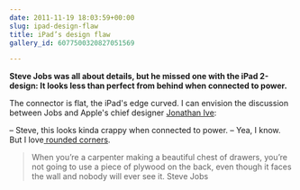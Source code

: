 ```yaml
---
date: 2011-11-19 18:03:59+00:00
slug: ipad-design-flaw
title: iPad’s design flaw
gallery_id: 6077500320827051569

---
```


**Steve Jobs was all about details, but he missed one with the iPad 2-design: It looks less than perfect from behind when connected to power.**

<!--more-->

The connector is flat, the iPad's edge curved. I can envision the discussion between Jobs and Apple's chief designer [Jonathan Ive](http://www.businessweek.com/magazine/content/06_39/b4002414.htm):

– Steve, this looks kinda crappy when connected to power.
– Yea, I know. But I love[ rounded corners](http://folklore.org/StoryView.py?project=Macintosh&story=Round_Rects_Are_Everywhere.txt&characters=Steve%20Jobs&sortOrder=Sort%20by%20Date&detail=medium).


<blockquote>When you’re a carpenter making a beautiful chest of drawers, you’re not going to use a piece of plywood on the back, even though it faces the wall and nobody will ever see it.
Steve Jobs</blockquote>


[
](admin.php?page=nggallery-manage-gallery&mode=edit&gid=14)
